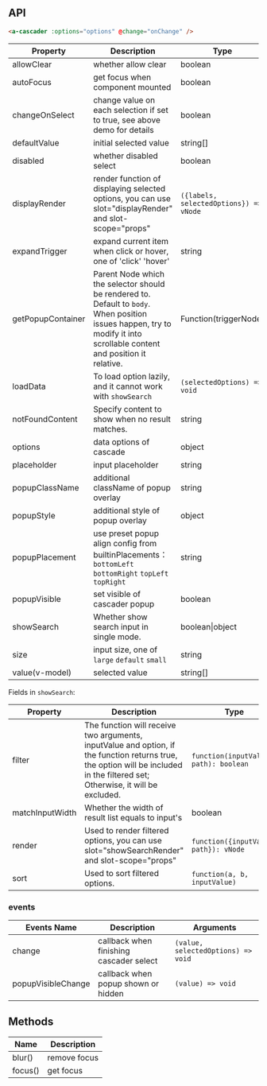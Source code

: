 
## API

````html
<a-cascader :options="options" @change="onChange" />
````

| Property | Description | Type | Default |
| -------- | ----------- | ---- | ------- |
| allowClear | whether allow clear | boolean | true |
| autoFocus | get focus when component mounted | boolean | false |
| changeOnSelect | change value on each selection if set to true, see above demo for details | boolean | false |
| defaultValue | initial selected value | string\[] | \[] |
| disabled | whether disabled select | boolean | false |
| displayRender | render function of displaying selected options, you can use slot="displayRender" and slot-scope="props" | `({labels, selectedOptions}) => vNode` | `labels => labels.join(' / ')` |
| expandTrigger | expand current item when click or hover, one of 'click' 'hover' | string | 'click' |
| getPopupContainer | Parent Node which the selector should be rendered to. Default to `body`. When position issues happen, try to modify it into scrollable content and position it relative. | Function(triggerNode) | () => document.body |
| loadData | To load option lazily, and it cannot work with `showSearch` | `(selectedOptions) => void` | - |
| notFoundContent | Specify content to show when no result matches. | string | 'Not Found' |
| options | data options of cascade | object | - |
| placeholder | input placeholder | string | 'Please select' |
| popupClassName | additional className of popup overlay | string | - |
| popupStyle | additional style of popup overlay | object | {} |
| popupPlacement | use preset popup align config from builtinPlacements：`bottomLeft` `bottomRight` `topLeft` `topRight` | string | `bottomLeft` |
| popupVisible | set visible of cascader popup | boolean | - |
| showSearch | Whether show search input in single mode. | boolean\|object | false |
| size | input size, one of `large` `default` `small` | string | `default` |
| value(v-model) | selected value | string\[] | - |

Fields in `showSearch`:

| Property | Description | Type | Default |
| -------- | ----------- | ---- | ------- |
| filter | The function will receive two arguments, inputValue and option, if the function returns true, the option will be included in the filtered set; Otherwise, it will be excluded. | `function(inputValue, path): boolean` |  |
| matchInputWidth | Whether the width of result list equals to input's | boolean |  |
| render | Used to render filtered options, you can use slot="showSearchRender" and slot-scope="props" | `function({inputValue, path}): vNode` |  |
| sort | Used to sort filtered options. | `function(a, b, inputValue)` |  |

### events
| Events Name | Description | Arguments |
| --- | --- | --- |
| change | callback when finishing cascader select | `(value, selectedOptions) => void` | - |
| popupVisibleChange | callback when popup shown or hidden | `(value) => void` | - |

## Methods

| Name | Description |
| ---- | ----------- |
| blur() | remove focus |
| focus() | get focus |

